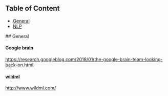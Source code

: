 ## Table of Content
* [General](#general) 
* [NLP](#nlp)

<a name="general"/>
## General

#### Google brain
https://research.googleblog.com/2018/01/the-google-brain-team-looking-back-on.html

#### wildml
http://www.wildml.com/

